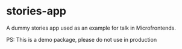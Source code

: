 # stories-app
A dummy stories app used as an example for talk in Microfrontends.

PS: This is a demo package, please do not use in production
